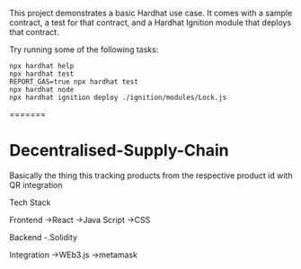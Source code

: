 
This project demonstrates a basic Hardhat use case. It comes with a sample contract, a test for that contract, and a Hardhat Ignition module that deploys that contract.

Try running some of the following tasks:

```shell
npx hardhat help
npx hardhat test
REPORT_GAS=true npx hardhat test
npx hardhat node
npx hardhat ignition deploy ./ignition/modules/Lock.js
```
=======
# Decentralised-Supply-Chain
Basically the thing this tracking products from the respective product id with QR integration

Tech Stack

Frontend
->React
->Java Script
->CSS

Backend
-.Solidity

Integration 
->WEb3.js
->metamask
